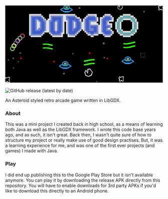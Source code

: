 
![Dodge](graphics/banner.png)

![GitHub release (latest by date)](https://img.shields.io/github/v/release/dyluc/dodge?style=for-the-badge)

An Asteroid styled retro arcade game written in LibGDX.

### About
This was a mini project I created back in high school, as a means of learning both Java as well as the LibGDX framework. I wrote this code base years ago, and as such, it isn't great. Back then, I wasn't quite sure of how to structure my project or really make use of good design practises. But, it was a learning experience for me, and was one of the first ever projects (and games) I made with Java.

### Play
I did end up publishing this to the Google Play Store but it isn't available anymore. You can play it by downloading the release APK directly from this repository. You will have to enable downloads for 3rd party APKs if you'd like to download this directly to an Android phone.